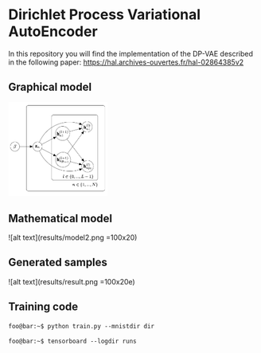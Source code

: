 # Dirichlet Process Variational AutoEncoder
In this repository you will find the implementation of the DP-VAE described in the following paper: https://hal.archives-ouvertes.fr/hal-02864385v2
## Graphical model

<img src="results/model1.png" alt="drawing" width="200"/>

## Mathematical model

![alt text](results/model2.png =100x20)

## Generated samples

![alt text](results/result.png =100x20e)

## Training code

```console
foo@bar:~$ python train.py --mnistdir dir 
```
```console
foo@bar:~$ tensorboard --logdir runs
```
